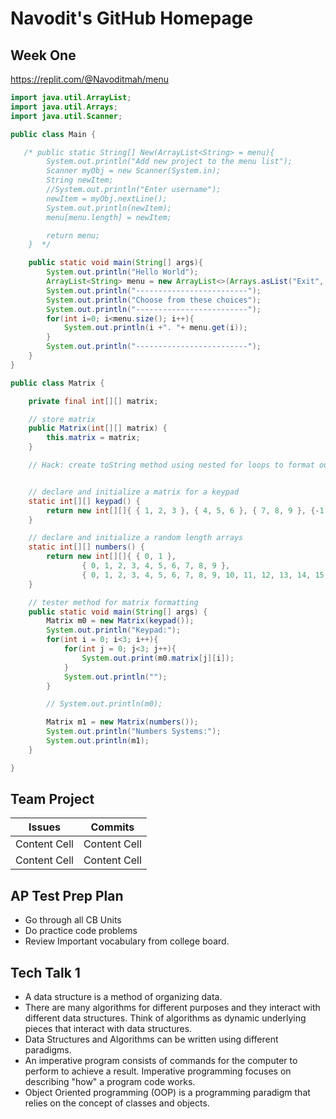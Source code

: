 # Navodit's GitHub Homepage


## Week One

https://replit.com/@Navoditmah/menu


```java
import java.util.ArrayList;
import java.util.Arrays;
import java.util.Scanner;

public class Main {

   /* public static String[] New(ArrayList<String> = menu){
        System.out.println("Add new project to the menu list");
        Scanner myObj = new Scanner(System.in);
        String newItem;
        //System.out.println("Enter username");
        newItem = myObj.nextLine();
        System.out.println(newItem);
        menu[menu.length] = newItem;

        return menu;
    }  */

    public static void main(String[] args){
        System.out.println("Hello World");
        ArrayList<String> menu = new ArrayList<>(Arrays.asList("Exit", "Matrix"));
        System.out.println("-------------------------");
        System.out.println("Choose from these choices");
        System.out.println("-------------------------");
        for(int i=0; i<menu.size(); i++){
            System.out.println(i +". "+ menu.get(i));
        }
        System.out.println("-------------------------");
    }
}

```
``` java
public class Matrix {

    private final int[][] matrix;

    // store matrix
    public Matrix(int[][] matrix) {
        this.matrix = matrix;
    }

    // Hack: create toString method using nested for loops to format output of a matrix


    // declare and initialize a matrix for a keypad
    static int[][] keypad() {
        return new int[][]{ { 1, 2, 3 }, { 4, 5, 6 }, { 7, 8, 9 }, {-1, 0, -1} };
    }

    // declare and initialize a random length arrays
    static int[][] numbers() {
        return new int[][]{ { 0, 1 },
                { 0, 1, 2, 3, 4, 5, 6, 7, 8, 9 },
                { 0, 1, 2, 3, 4, 5, 6, 7, 8, 9, 10, 11, 12, 13, 14, 15 } };
    }

    // tester method for matrix formatting
    public static void main(String[] args) {
        Matrix m0 = new Matrix(keypad());
        System.out.println("Keypad:");
        for(int i = 0; i<3; i++){
            for(int j = 0; j<3; j++){
                System.out.print(m0.matrix[j][i]);
            }
            System.out.println("");
        }

        // System.out.println(m0);

        Matrix m1 = new Matrix(numbers());
        System.out.println("Numbers Systems:");
        System.out.println(m1);
    }

}

```


## Team Project 

| Issues  |  Commits |
| ------------- | ------------- |
| Content Cell  | Content Cell  |
| Content Cell  | Content Cell  |

## AP Test Prep Plan
* Go through all CB Units
* Do practice code problems
* Review Important vocabulary from college board.

## Tech Talk 1
* A data structure is a method of organizing data.
* There are many algorithms for different purposes and they interact with different data structures. Think of algorithms as dynamic underlying pieces that interact with data structures.
* Data Structures and Algorithms can be written using different paradigms.
* An imperative program consists of commands for the computer to perform to achieve a result. Imperative programming focuses on describing "how" a program code works.
* Object Oriented programming (OOP) is a programming paradigm that relies on the concept of classes and objects.
